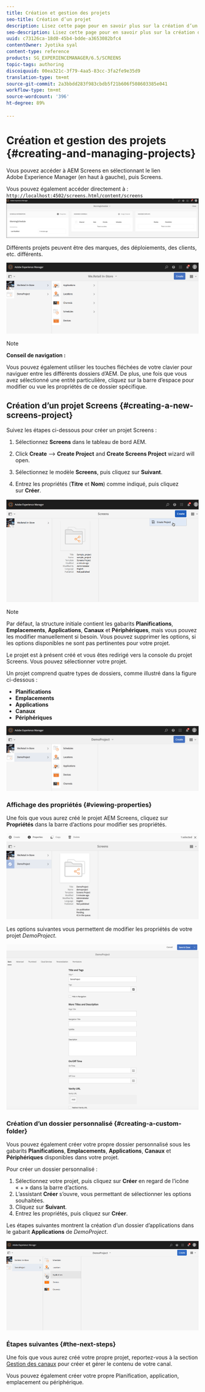 ```yaml
---
title: Création et gestion des projets
seo-title: Création d’un projet
description: Lisez cette page pour en savoir plus sur la création d’un projet Screens.
seo-description: Lisez cette page pour en savoir plus sur la création d’un projet Screens.
uuid: c73126ca-18d0-45b4-bdde-a3653082bfc4
contentOwner: Jyotika syal
content-type: reference
products: SG_EXPERIENCEMANAGER/6.5/SCREENS
topic-tags: authoring
discoiquuid: 00ea321c-3f79-4aa5-83cc-3fa2fe9e35d9
translation-type: tm+mt
source-git-commit: 2a3bbdd283f983cbdb5f21b606f508603385e041
workflow-type: tm+mt
source-wordcount: '396'
ht-degree: 89%

---
```



# Création et gestion des projets {#creating-and-managing-projects}

Vous pouvez accéder à AEM Screens en sélectionnant le lien Adobe Experience Manager (en haut à gauche), puis Screens.

Vous pouvez également accéder directement à : `http://localhost:4502/screens.html/content/screens`
![chlimage_1-14](assets/chlimage_1-14.png)

Différents projets peuvent être des marques, des déploiements, des clients, etc. différents.

![screen_shot_2018-08-23at105748am](assets/screen_shot_2018-08-23at105748am.png)

>[!NOTE]
>
>**Conseil de navigation :**
>
>Vous pouvez également utiliser les touches fléchées de votre clavier pour naviguer entre les différents dossiers d’AEM. De plus, une fois que vous avez sélectionné une entité particulière, cliquez sur la barre d’espace pour modifier ou vue les propriétés de ce dossier spécifique.

## Création d’un projet Screens    {#creating-a-new-screens-project}

Suivez les étapes ci-dessous pour créer un projet Screens :

1. Sélectionnez **Screens** dans le tableau de bord AEM.
1. Click **Create** --> **Create Project** and **Create Screens Project** wizard will open.

1. Sélectionnez le modèle **Screens**, puis cliquez sur **Suivant**.

1. Entrez les propriétés (**Titre** et **Nom**) comme indiqué, puis cliquez sur **Créer**.

![player1](assets/player1.gif)

>[!NOTE]
>
>Par défaut, la structure initiale contient les gabarits **Planifications**, **Emplacements**, **Applications**, **Canaux** et **Périphériques**, mais vous pouvez les modifier manuellement si besoin. Vous pouvez supprimer les options, si les options disponibles ne sont pas pertinentes pour votre projet.

Le projet est à présent créé et vous êtes redirigé vers la console du projet Screens. Vous pouvez sélectionner votre projet.

Un projet comprend quatre types de dossiers, comme illustré dans la figure ci-dessous :

* **Planifications**
* **Emplacements**
* **Applications**
* **Canaux**
* **Périphériques**

![screen_shot_2018-08-23at110114am](assets/screen_shot_2018-08-23at110114am.png)

### Affichage des propriétés {#viewing-properties}

Une fois que vous aurez créé le projet AEM Screens, cliquez sur **Propriétés** dans la barre d’actions pour modifier ses propriétés.

![screen_shot_2018-08-23at110211am](assets/screen_shot_2018-08-23at110211am.png)

Les options suivantes vous permettent de modifier les propriétés de votre projet *DemoProject*.

![screen_shot_2018-08-23at110409am](assets/screen_shot_2018-08-23at110409am.png)

### Création d’un dossier personnalisé {#creating-a-custom-folder}

Vous pouvez également créer votre propre dossier personnalisé sous les gabarits **Planifications**, **Emplacements**, **Applications**, **Canaux** et **Périphériques** disponibles dans votre projet.

Pour créer un dossier personnalisé :

1. Sélectionnez votre projet, puis cliquez sur **Créer** en regard de l’icône « + » dans la barre d’actions.
1. L’assistant **Créer** s’ouvre, vous permettant de sélectionner les options souhaitées.
1. Cliquez sur **Suivant**.
1. Entrez les propriétés, puis cliquez sur **Créer**.

Les étapes suivantes montrent la création d’un dossier d’applications dans le gabarit **Applications** de *DemoProject*.

![player2-1](assets/player2-1.gif)

### Étapes suivantes {#the-next-steps}

Une fois que vous aurez créé votre propre projet, reportez-vous à la section [Gestion des canaux](managing-channels.md) pour créer et gérer le contenu de votre canal.

Vous pouvez également créer votre propre Planification, application, emplacement ou périphérique.
